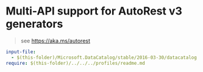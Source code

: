 # Multi-API support for AutoRest v3 generators

> see https://aka.ms/autorest

``` yaml
input-file:
  - $(this-folder)/Microsoft.DataCatalog/stable/2016-03-30/datacatalog.json
require: $(this-folder)/../../../profiles/readme.md
```
